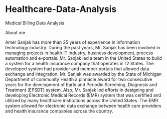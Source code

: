 # Healthcare-Data-Analysis
Medical Billing Data Analysis

About me

Amer Sanjak has more than 25 years of experience in information technology industry. During the past years, Mr. Sanjak has been involved in managing projects in health IT industry, business development, process automation and e-portals. Mr. Sanjak led a team in the United States to build a system for a health insurance company that operates in 12 States. The developed system had provider and member portals that allowed data exchange and integration. Mr. Sanjak was awarded by the State of Michigan Department of community Health a pinnacle award for two consecutive years for the development of Early and Periodic Screening, Diagnosis and Treatment (EPSDT) system. Also, Mr. Sanjak led efforts in designing and developing Electronic Medical Records (EMR) system that was certified and utilized by many healthcare institutions across the United States. The EMR system allowed for electronic data exchange between health care providers and health insurance companies across the country. 
